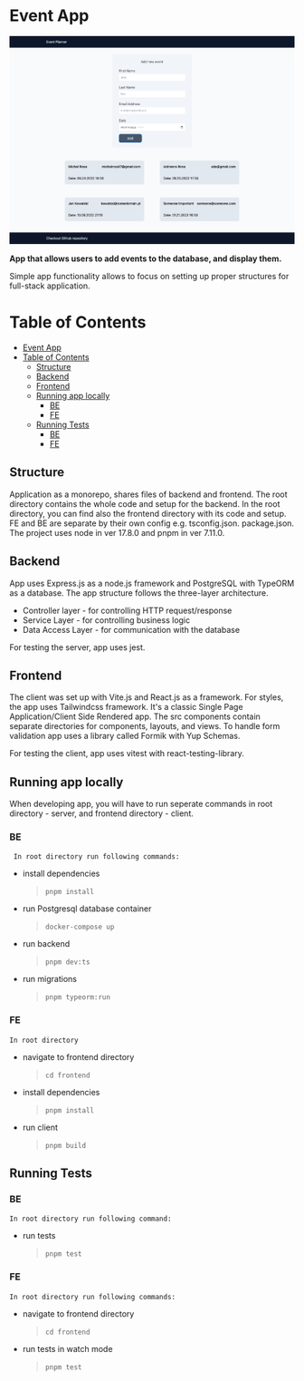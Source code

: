 # Event App

![app screen](app.png)

**App that allows users to add events to the database, and display them.**

Simple app functionality allows to focus on setting up proper structures for full-stack application.

# Table of Contents

- [Event App](#event-app)
- [Table of Contents](#table-of-contents)
	- [Structure](#structure)
	- [Backend](#backend)
	- [Frontend](#frontend)
	- [Running app locally](#running-app-locally)
		- [BE](#be)
		- [FE](#fe)
	- [Running Tests](#running-tests)
		- [BE](#be-1)
		- [FE](#fe-1)

## Structure

Application as a monorepo, shares files of backend and frontend. The root directory contains the whole code and setup for the backend. In the root directory, you can find also the frontend directory with its code and setup.
FE and BE are separate by their own config e.g. tsconfig.json. package.json. The project uses node in ver 17.8.0 and pnpm in ver 7.11.0.

## Backend

App uses Express.js as a node.js framework and PostgreSQL with TypeORM as a database. The app structure follows the three-layer architecture.

- Controller layer - for controlling HTTP request/response
- Service Layer - for controlling business logic
- Data Access Layer - for communication with the database

For testing the server, app uses jest.

## Frontend

The client was set up with Vite.js and React.js as a framework. For styles, the app uses Tailwindcss framework. It's a classic Single Page Application/Client Side Rendered app. The src components contain separate directories for components, layouts, and views. To handle form validation app uses a library called Formik with Yup Schemas.

For testing the client, app uses vitest with react-testing-library.

## Running app locally

When developing app, you will have to run seperate commands in root directory - server, and frontend directory - client.

### BE

     In root directory run following commands:

- install dependencies

  > `pnpm install`

- run Postgresql database container

  > `docker-compose up`

- run backend

  > `pnpm dev:ts`

- run migrations
  > `pnpm typeorm:run`

### FE

    In root directory

- navigate to frontend directory

  > `cd frontend`

- install dependencies

  > `pnpm install`

- run client
  > `pnpm build`

## Running Tests

### BE

    In root directory run following command:

- run tests
  > `pnpm test`

### FE

    In root directory run following commands:

- navigate to frontend directory

  > `cd frontend`

- run tests in watch mode
  > `pnpm test`
